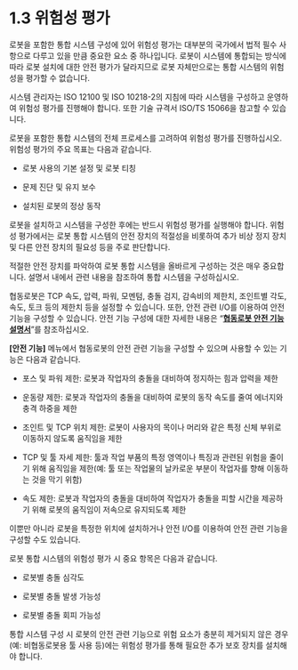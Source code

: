 # 1.3 위험성 평가

로봇을 포함한 통합 시스템 구성에 있어 위험성 평가는 대부분의 국가에서 법적 필수 사항으로 다루고 있을 만큼 중요한 요소 중 하나입니다. 로봇이 시스템에 통합되는 방식에 따라 로봇 설치에 대한 안전 평가가 달라지므로 로봇 자체만으로는 통합 시스템의 위험성을 평가할 수 없습니다.

시스템 관리자는 ISO 12100 및 ISO 10218-2의 지침에 따라 시스템을 구성하고 운영하여 위험성 평가를 진행해야 합니다. 또한 기술 규격서 ISO/TS 15066을 참고할 수 있습니다.

로봇을 포함한 통합 시스템의 전체 프로세스를 고려하여 위험성 평가를 진행하십시오. 위험성 평가의 주요 목표는 다음과 같습니다.

* 로봇 사용의 기본 설정 및 로봇 티칭

* 문제 진단 및 유지 보수

* 설치된 로봇의 정상 동작

로봇을 설치하고 시스템을 구성한 후에는 반드시 위험성 평가를 실행해야 합니다. 위험성 평가에서는 로봇 통합 시스템의 안전 장치의 적절성을 비롯하여 추가 비상 정지 장치 및 다른 안전 장치의 필요성 등을 주로 판단합니다.

적절한 안전 장치를 파악하여 로봇 통합 시스템을 올바르게 구성하는 것은 매우 중요합니다. 설명서 내에서 관련 내용을 참조하여 통합 시스템을 구성하십시오.

협동로봇은 TCP 속도, 압력, 파워, 모멘텀, 충돌 검지, 감속비의 제한치, 조인트별 각도, 속도, 토크 등의 제한치 등을 설정할 수 있습니다. 또한, 안전 관련 I/O를 이용하여 안전 기능을 구성할 수 있습니다. 안전 기능 구성에 대한 자세한 내용은 “[**협동로봇 안전 기능 설명서**](%20https://hyundai-robotics.gitbook.io/cobot-safety-function/)”를 참조하십시오.

**\[안전 기능\]** 메뉴에서 협동로봇의 안전 관련 기능을 구성할 수 있으며 사용할 수 있는 기능은 다음과 같습니다.

* 포스 및 파워 제한: 로봇과 작업자의 충돌을 대비하여 정지하는 힘과 압력을 제한

* 운동량 제한: 로봇과 작업자의 충돌을 대비하여 로봇의 동작 속도를 줄여 에너지와 충격 하중을 제한

* 조인트 및 TCP 위치 제한: 로봇이 사용자의 목이나 머리와 같은 특정 신체 부위로 이동하지 않도록 움직임을 제한

* TCP 및 툴 자세 제한: 툴과 작업 부품의 특정 영역이나 특징과 관련된 위험을 줄이기 위해 움직임을 제한\(예: 툴 또는 작업물의 날카로운 부분이 작업자를 향해 이동하는 것을 막기 위함\)

* 속도 제한: 로봇과 작업자의 충돌을 대비하여 작업자가 충돌을 피할 시간을 제공하기 위해 로봇의 움직임이 저속으로 유지되도록 제한



이뿐만 아니라 로봇을 특정한 위치에 설치하거나 안전 I/O를 이용하여 안전 관련 기능을 구성할 수도 있습니다.

로봇 통합 시스템의 위험성 평가 시 중요 항목은 다음과 같습니다.

* 로봇별 충돌 심각도

* 로봇별 충돌 발생 가능성

* 로봇별 충돌 회피 가능성

통합 시스템 구성 시 로봇의 안전 관련 기능으로 위험 요소가 충분히 제거되지 않은 경우\(예: 비협동로봇용 툴 사용 등\)에는 위험성 평가를 통해 필요한 추가 보호 장치를 설치해야 합니다.

